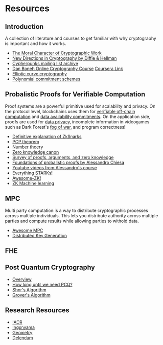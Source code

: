 # Resources

## Introduction
A collection of literature and courses to get familiar with why cryptography is important and how it works.
- [The Moral Character of Cryptographic Work](https://web.cs.ucdavis.edu/~rogaway/papers/moral-fn.pdf) 
- [New Directions in Cryptography by Diffie & Hellman](https://ee.stanford.edu/~hellman/publications/24.pdf)
- [Cypherpunks mailing list archive](https://mailing-list-archive.cryptoanarchy.wiki/)
- [Dan Boneh Online Cryptography Course](https://crypto.stanford.edu/~dabo/courses/OnlineCrypto/) [Coursera Link](https://www.coursera.org/learn/crypto)
- [Elliptic curve cryptography](https://github.com/bellaj/Blockchain/blob/6bffb47afae6a2a70903a26d215484cf8ff03859/ecdsa_bitcoin.pdf)
- [Polynomial commitment schemes](https://scroll.io/blog/kzg)


## Probalistic Proofs for Verifiable Computation
Proof systems are a powerful primitive used for scalability and privacy. On the protocol level, blockchains uses them for [verifiable off-chain computation](https://starkware.co/) and [data availability commitments](https://www.eip4844.com/). On the application side, proofs are used for [data privacy](https://personaelabs.org/posts/personae/), incomplete information in videogames such as Dark Forest's [fog of war](https://dfwiki.net/wiki/Fog_of_war), and program correctness! 
- [Definitive explanation of ZkSnarks](https://arxiv.org/pdf/1906.07221.pdf)
- [PCP theorem](https://www.cs.utexas.edu/~danama/XRDS.pdf)
- [Number thoery](https://explained-from-first-principles.com/number-theory/)
- [Zero knowledge canon](https://a16zcrypto.com/zero-knowledge-canon/)
- [Survey of proofs, arguments, and zero knowledge](https://people.cs.georgetown.edu/jthaler/ProofsArgsAndZK.pdf)
- [Foundations of probalistic proofs by Alessandro Chiesa](https://people.eecs.berkeley.edu/~alexch/classes/CS294-F2020.html) 
- [Youtube videos from Alessandro's course](https://www.youtube.com/playlist?list=PLGkwtcB-DfpzST-medFVvrKhinZisfluC)
- [Everything STARKs!](https://twitter.com/EliBenSasson/status/1578380154476208131?s=20&t=IbMbwSUkuEShS8rXzkSTOA)
- [Awesome-ZK!](https://github.com/ventali/awesome-zk)
- [ZK Machine learning](https://github.com/worldcoin/awesome-zkml)

## MPC
Multi party computation is a way to distribute cryptographic processes across multiple individuals. This lets you distribute authority across multiple parties and compute results while allowing parties to withold data.
- [Awesome MPC](https://github.com/rdragos/awesome-mpc)
- [Distributed Key Generation](https://cronokirby.com/posts/2022/10/dkgs-in-groups/)

## FHE

## Post Quantum Cryptography
- [Overview](http://pqcrypto.org/index.html)
- [How long until we need PCQ?](https://sam-jaques.appspot.com/quantum_landscape) 
- [Shor's Algorithm](https://quantum-computing.ibm.com/composer/docs/iqx/guide/shors-algorithm)
- [Grover's Algorithm](https://quantum-computing.ibm.com/composer/docs/iqx/guide/grovers-algorithm)

## Research Resources
- [IACR](https://eprint.iacr.org/)
- [Ingonyama](https://github.com/ingonyama-zk/papers)
- [Geometry](https://geometryresearch.xyz/notebook)
- [Delendum](https://delendum.xyz/writing)
